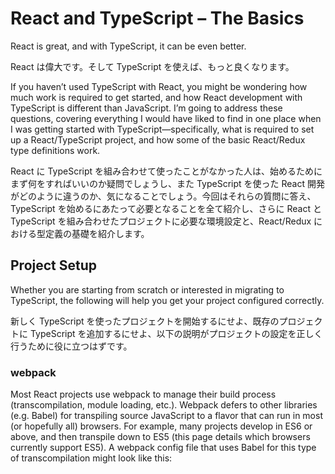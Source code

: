 # React and TypeScript – The Basics
React is great, and with TypeScript, it can be even better.

React は偉大です。そして TypeScript を使えば、もっと良くなります。

If you haven’t used TypeScript with React, you might be wondering how much work is required to get started, and how React development with TypeScript is different than JavaScript. I’m going to address these questions, covering everything I would have liked to find in one place when I was getting started with TypeScript—specifically, what is required to set up a React/TypeScript project, and how some of the basic React/Redux type definitions work.

React に TypeScript を組み合わせて使ったことがなかった人は、始めるためにまず何をすればいいのか疑問でしょうし、また TypeScript を使った React 開発がどのように違うのか、気になることでしょう。今回はそれらの質問に答え、TypeScript を始めるにあたって必要となることを全て紹介し、さらに React と TypeScript を組み合わせたプロジェクトに必要な環境設定と、React/Redux における型定義の基礎を紹介します。

## Project Setup

Whether you are starting from scratch or interested in migrating to TypeScript, the following will help you get your project configured correctly.

新しく TypeScript を使ったプロジェクトを開始するにせよ、既存のプロジェクトに TypeScript を追加するにせよ、以下の説明がプロジェクトの設定を正しく行うために役に立つはずです。

### webpack

Most React projects use webpack to manage their build process (transcompilation, module loading, etc.). Webpack defers to other libraries (e.g. Babel) for transpiling source JavaScript to a flavor that can run in most (or hopefully all) browsers. For example, many projects develop in ES6 or above, and then transpile down to ES5 (this page details which browsers currently support ES5).
A webpack config file that uses Babel for this type of transcompilation might look like this:


